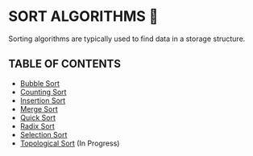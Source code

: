 # SORT ALGORITHMS 🌵

Sorting algorithms are typically used to find data in a storage structure.

## TABLE OF CONTENTS

-   [Bubble Sort](bubble_sort)
-   [Counting Sort](counting_sort)
-   [Insertion Sort](insertion_sort)
-   [Merge Sort](merge_sort)
-   [Quick Sort](quick_sort)
-   [Radix Sort](radix_sort)
-   [Selection Sort](selection_sort)
-   [Topological Sort](topological_sort) (In Progress)
